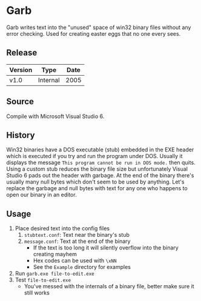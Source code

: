 # Garb

Garb writes text into the "unused" space of win32 binary files without any error checking. Used for creating easter eggs that no one every sees.

## Release

Version|Type|Date
---|---|---
v1.0|Internal|2005

## Source

Compile with Microsoft Visual Studio 6.

## History

Win32 binaries have a DOS executable (stub) embedded in the EXE header which is executed if you try and run the program under DOS. Usually it displays the message ``This program cannot be run in DOS mode.`` then quits. Using a custom stub reduces the binary file size but unfortunately Visual Studio 6 pads out the header with garbage. At the end of the binary there's usually many null bytes which don't seem to be used by anything. Let's replace the garbage and null bytes with text for any one who happens to open our binary in an editor.

## Usage

1. Place desired text into the config files
    1. ``stubtext.conf``: Text near the binary's stub
    1. ``message.conf``: Text at the end of the binary
        * If the text is too long it will silently overflow into the binary creating mayhem
        * Hex codes can be used with ``\xNN``
        * See the ``Example`` directory for examples
1. Run ``garb.exe file-to-edit.exe``
1. Test ``file-to-edit.exe``
    * You've messed with the internals of a binary file, better make sure it still works
